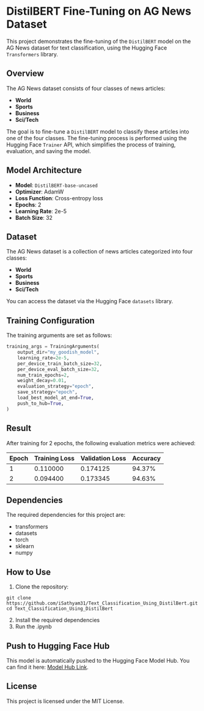 # DistilBERT Fine-Tuning on AG News Dataset

This project demonstrates the fine-tuning of the `DistilBERT` model on the AG News dataset for text classification, using the Hugging Face `Transformers` library.

## Overview

The AG News dataset consists of four classes of news articles:

- **World**
- **Sports**
- **Business**
- **Sci/Tech**

The goal is to fine-tune a `DistilBERT` model to classify these articles into one of the four classes. The fine-tuning process is performed using the Hugging Face `Trainer` API, which simplifies the process of training, evaluation, and saving the model.

## Model Architecture

- **Model**: `DistilBERT-base-uncased`
- **Optimizer**: AdamW
- **Loss Function**: Cross-entropy loss
- **Epochs**: 2
- **Learning Rate**: 2e-5
- **Batch Size**: 32

## Dataset

The AG News dataset is a collection of news articles categorized into four classes:

- **World**
- **Sports**
- **Business**
- **Sci/Tech**

You can access the dataset via the Hugging Face `datasets` library.

## Training Configuration

The training arguments are set as follows:

```python
training_args = TrainingArguments(
    output_dir="my_goodish_model",
    learning_rate=2e-5,
    per_device_train_batch_size=32,
    per_device_eval_batch_size=32,
    num_train_epochs=2,
    weight_decay=0.01,
    evaluation_strategy="epoch",
    save_strategy="epoch",
    load_best_model_at_end=True,
    push_to_hub=True,
)
```

## Result
After training for 2 epochs, the following evaluation metrics were achieved:

| Epoch | Training Loss | Validation Loss | Accuracy  |
|-------|---------------|-----------------|-----------|
| 1     | 0.110000      | 0.174125        | 94.37%    |
| 2     | 0.094400      | 0.173345        | 94.63%    |

## Dependencies
The required dependencies for this project are:

* transformers
* datasets
* torch
* sklearn
* numpy

## How to Use
1. Clone the repository:
```
git clone https://github.com/iSathyam31/Text_Classification_Using_DistilBert.git
cd Text_Classification_Using_DistilBert
```
2. Install the required dependencies
3. Run the .ipynb

## Push to Hugging Face Hub
This model is automatically pushed to the Hugging Face Model Hub. You can find it here: [Model Hub Link](https://huggingface.co/iSathyam03/my_goodish_model).

## License
This project is licensed under the MIT License.